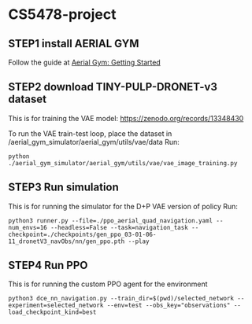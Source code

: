 # CS5478-project

## STEP1 install AERIAL GYM

Follow the guide at [Aerial Gym: Getting Started](https://ntnu-arl.github.io/aerial_gym_simulator/2_getting_started/)

## STEP2 download TINY-PULP-DRONET-v3 dataset

This is for training the VAE model: https://zenodo.org/records/13348430 

To run the VAE train-test loop, place the dataset in /aerial_gym_simulator/aerial_gym/utils/vae/data
Run:
```
python ./aerial_gym_simulator/aerial_gym/utils/vae/vae_image_training.py
```

## STEP3 Run simulation

This is for running the simulator for the D+P VAE version of policy
Run:
```
python3 runner.py --file=./ppo_aerial_quad_navigation.yaml --num_envs=16 --headless=False --task=navigation_task --checkpoint=./checkpoints/gen_ppo_03-01-06-11_dronetV3_navObs/nn/gen_ppo.pth --play
```

## STEP4 Run PPO

This is for running the custom PPO agent for the environment

```
python3 dce_nn_navigation.py --train_dir=$(pwd)/selected_network --experiment=selected_network --env=test --obs_key="observations" --load_checkpoint_kind=best
```
